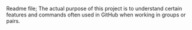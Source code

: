 Readme file;
The actual purpose of this project is to understand certain features 
and commands often used in GitHub when working in groups or pairs.
